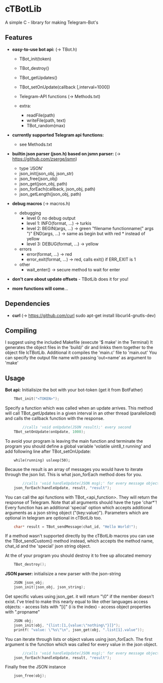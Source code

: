 
# cTBotLib

A simple C - library for making Telegram-Bot's

Features
--------

- **easy-to-use bot api:** (-> TBot.h)
	- TBot_init(token)
	- TBot_destroy()
	- TBot_getUpdates()
	- TBot_setOnUpdate(callback [,interval=1000])
	- Telegram-API functions (-> Methods.txt)

	- extra:
		- readFile(path)
		- writeFile(path, text)
		- TBot_random(max)

- **currently supported Telegram api functions:**
	- see Methods.txt

- **builtin json parser (json.h) based on jsmn parser:** (-> https://github.com/zserge/jsmn)
	- type 'JSON'
	- json_init(json_obj, json_str)
	- json_free(json_obj)
	- json_get(json_obj, path)
	- json_forEach(callback, json_obj, path)
	- json_getLength(json_obj, path)

- **debug macros** (-> macros.h)
	- debugging
		- level 0: no debug output
		- level 1: INFO(format, ...) -> turkis
		- level 2: BEGIN(args, ...) -> green "filename functionname(" args ")"
	               END(args, ...) -> same as begin but with red * instead of yellow
		- level 3: DEBUG(format, ...) -> yellow
	- errors
		- error(format, ...) -> red
		- error_exit(format, ...) -> red, calls exit() if ERR_EXIT is 1
	- other
		- wait_enter() -> secure method to wait for enter

- **don't care about update offsets** - TBotLib does it for you!

- **more functions will come**...


Dependencies
------------

- **curl** (-> https://github.com/curl sudo apt-get install libcurl4-gnutls-dev)

Compiling
---------

I suggest using the included Makefile (execute '$ make' in the Terminal)
It generates the object files in the 'build/' dir and linkks them together to
the object file lcTBotLib. Additional it compiles the 'main.c' file to 'main.out'
You can specify the output file name with passing 'out=name' as argument to 'make'

Usage
-----

**Bot api:**
Initialisize the bot with your bot-token (get it from BotFather)

```c
	TBot_init("<TOKEN>");
```

Specify a function which was called when an update arrives. This method will
call TBot_getUpdates in a given interval in an other thread (parallelized) and
calls the callback function with the response.

```c
		//calls 'void onUpdate(JSON result);' every second
	TBot_setOnUpdate(onUpdate, 1000);
```

To avoid your program is leaving the main function and terminate the program
you should define a global variable 'volatile uint8_t running' and add following
line after TBot_setOnUpdate:

```
	while(running) usleep(50);
```

Because the result is an array of messages you would have to iterate through the
json list. This is what json_forEach method does for you.

```c
		//calls 'void handleUpdate(JSON msg);' for every message object
	json_forEach(handleUpdate, result, "result");
```

You can call the api functions with TBot_<api_function>. They will return the
response of Telegram. Note that all arguments should have the type 'char*'!
Every function has an additional 'special' option which accepts additional
arguments as a json string object ("{key:value}").
Parameters which are optional in telegram are optional in cTBotLib too.

```c
	char* result = TBot_sendMessage(chat_id, "Hello World!");
```

If a method wasn't supported directly by the cTBotLib macros you can use the
TBot_sendCustom() method instead, which accepts the method name, chat_id and
the 'special' json string object.

At the of your program you should destroy it to free up allocated memory

```c
	TBot_destroy();
```

**JSON parser:**
initialisize a new parser with the json-string

```c
	JSON json_obj;
	json_init(json_obj, json_string);
```

Get specific values using json_get. it will return "\0" if the member doesn't exist.
I've tried to make this nearly equal to like other languages access objects:
	- access lists with "[i]" (i is the index)
	- access object properties with ".propname"

```c
	JSON obj;
	json_init(obj, "{list:[1,{value:\"nothing\"}]}");
	printf( "value: \"%s\"\n", json_get(obj, ".list[1].value"));
```

You can iterate through lists or object values using json_forEach. The first
argument is the function which was called for every value in the json object.

```c
		//calls 'void handleUpdate(JSON msg);' for every message object
	json_forEach(handleUpdate, result, "result");
```

Finally free the JSON instance

```c
	json_free(obj);
```
